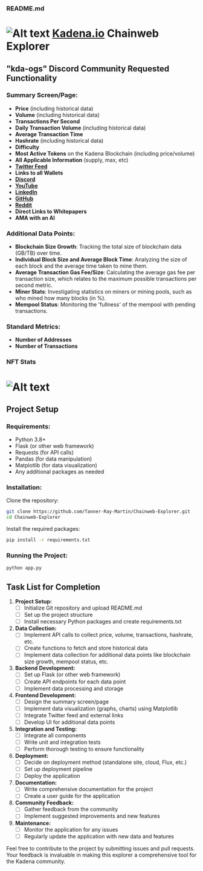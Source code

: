 ### README.md

# ![Alt text](https://www.kadena.io/_next/static/media/logo_sm.76a6235e.svg) [Kadena.io](https://www.kadena.io/) Chainweb Explorer


## "kda-ogs" Discord Community Requested Functionality

### Summary Screen/Page:
- **Price** (including historical data)
- **Volume** (including historical data)
- **Transactions Per Second**
- **Daily Transaction Volume** (including historical data)
- **Average Transaction Time**
- **Hashrate** (including historical data)
- **Difficulty**
- **Most Active Tokens** on the Kadena Blockchain (including price/volume)
- **All Applicable Information** (supply, max, etc)
- **[Twitter Feed](https://twitter.com/kadena_io)**
- **Links to all Wallets**
- **[Discord](https://discord.com/invite/kadena)**
- **[YouTube](https://www.youtube.com/kadenablockchain)**
- **[LinkedIn](https://www.linkedin.com/company/kadena-llc)**
- **[GitHub](https://github.com/kadena-io)**
- **[Reddit](https://www.reddit.com/r/kadena/)**
- **Direct Links to Whitepapers**
- **AMA with an AI**

### Additional Data Points:
- **Blockchain Size Growth**: Tracking the total size of blockchain data (GB/TB) over time.
- **Individual Block Size and Average Block Time**: Analyzing the size of each block and the average time taken to mine them.
- **Average Transaction Gas Fee/Size**: Calculating the average gas fee per transaction size, which relates to the maximum possible transactions per second metric.
- **Miner Stats**: Investigating statistics on miners or mining pools, such as who mined how many blocks (in %).
- **Mempool Status**: Monitoring the 'fullness' of the mempool with pending transactions.

### Standard Metrics:
- **Number of Addresses**
- **Number of Transactions**

### NFT Stats
# ![Alt text](https://pbs.twimg.com/profile_images/1570456414845280257/SSVMRMb6_400x400.jpg)

## Project Setup

### Requirements:
- Python 3.8+
- Flask (or other web framework)
- Requests (for API calls)
- Pandas (for data manipulation)
- Matplotlib (for data visualization)
- Any additional packages as needed

### Installation:
Clone the repository:
```bash
git clone https://github.com/Tanner-Ray-Martin/Chainweb-Explorer.git
cd Chainweb-Explorer
```

Install the required packages:
```bash
pip install -r requirements.txt
```

### Running the Project:
```bash
python app.py
```

## Task List for Completion

1. **Project Setup:**
   - [ ] Initialize Git repository and upload README.md
   - [ ] Set up the project structure
   - [ ] Install necessary Python packages and create requirements.txt

2. **Data Collection:**
   - [ ] Implement API calls to collect price, volume, transactions, hashrate, etc.
   - [ ] Create functions to fetch and store historical data
   - [ ] Implement data collection for additional data points like blockchain size growth, mempool status, etc.

3. **Backend Development:**
   - [ ] Set up Flask (or other web framework)
   - [ ] Create API endpoints for each data point
   - [ ] Implement data processing and storage

4. **Frontend Development:**
   - [ ] Design the summary screen/page
   - [ ] Implement data visualization (graphs, charts) using Matplotlib
   - [ ] Integrate Twitter feed and external links
   - [ ] Develop UI for additional data points

5. **Integration and Testing:**
   - [ ] Integrate all components
   - [ ] Write unit and integration tests
   - [ ] Perform thorough testing to ensure functionality

6. **Deployment:**
   - [ ] Decide on deployment method (standalone site, cloud, Flux, etc.)
   - [ ] Set up deployment pipeline
   - [ ] Deploy the application

7. **Documentation:**
   - [ ] Write comprehensive documentation for the project
   - [ ] Create a user guide for the application

8. **Community Feedback:**
   - [ ] Gather feedback from the community
   - [ ] Implement suggested improvements and new features

9. **Maintenance:**
   - [ ] Monitor the application for any issues
   - [ ] Regularly update the application with new data and features

Feel free to contribute to the project by submitting issues and pull requests. Your feedback is invaluable in making this explorer a comprehensive tool for the Kadena community.
